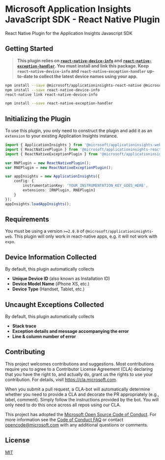 # Microsoft Application Insights JavaScript SDK - React Native Plugin

React Native Plugin for the Application Insights Javascript SDK

## Getting Started
>**This plugin relies on [`react-native-device-info`](https://github.com/rebeccahughes/react-native-device-info) and [`react-native-exception-handler`](https://www.npmjs.com/package/react-native-exception-handler). You must install and link this package. Keep `react-native-device-info` and `react-native-exception-handler` up-to-date to collect the latest device names using your app.**

```zsh
npm install --save @microsoft/applicationinsights-react-native @microsoft/applicationinsights-web
npm install --save react-native-device-info
react-native link react-native-device-info

npm install --save react-native-exception-handler
```

## Initializing the Plugin
To use this plugin, you only need to construct the plugin and add it as an `extension` to your existing Application Insights instance.
```ts
import { ApplicationInsights } from '@microsoft/applicationinsights-web';
import { ReactNativePlugin } from '@microsoft/applicationinsights-react-native';
import { ReactNativeExceptionPlugin } from '@microsoft/applicationinsights-react-native/dist-esm/Exceptions/ReactNativeExceptionPlugin';

var RNPlugin = new ReactNativePlugin();
var RNEPlugin = new ReactNativeExceptionPlugin(); 

var appInsights = new ApplicationInsights({
    config: {
        instrumentationKey: 'YOUR_INSTRUMENTATION_KEY_GOES_HERE',
        extensions: [RNPlugin, RNEPlugin]
    }
});
appInsights.loadAppInsights();
```

## Requirements
You must be using a version `>=2.0.0` of `@microsoft/applicationinsights-web`. This plugin will only work in react-native apps, e.g. it will not work with `expo`.

## Device Information Collected
By default, this plugin automatically collects
 - **Unique Device ID** (also known as Installation ID)
 - **Device Model Name** (iPhone XS, etc.)
 - **Device Type** (Handset, Tablet, etc.)

 ## Uncaught Exceptions Collected
 By default, this plugin automatically collects
 - **Stack trace**
 - **Exception details and message accompanying the error**
 - **Line & column number of error**

## Contributing

This project welcomes contributions and suggestions.  Most contributions require you to agree to a
Contributor License Agreement (CLA) declaring that you have the right to, and actually do, grant us
the rights to use your contribution. For details, visit https://cla.microsoft.com.

When you submit a pull request, a CLA-bot will automatically determine whether you need to provide
a CLA and decorate the PR appropriately (e.g., label, comment). Simply follow the instructions
provided by the bot. You will only need to do this once across all repos using our CLA.

This project has adopted the [Microsoft Open Source Code of Conduct](https://opensource.microsoft.com/codeofconduct/).
For more information see the [Code of Conduct FAQ](https://opensource.microsoft.com/codeofconduct/faq/) or
contact [opencode@microsoft.com](mailto:opencode@microsoft.com) with any additional questions or comments.

## License

[MIT](LICENSE)

